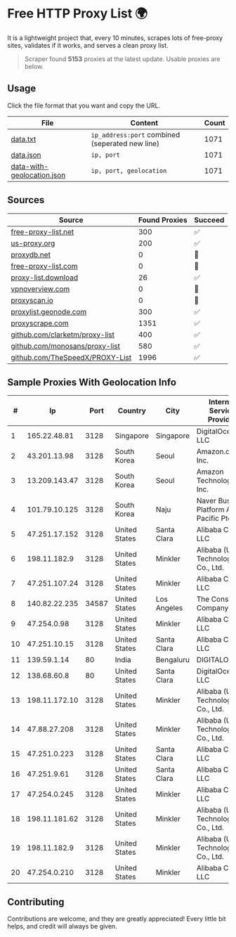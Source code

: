 
# Free HTTP Proxy List 🌍

It is a lightweight project that, every 10 minutes, scrapes lots of free-proxy sites, validates if it works, and serves a clean proxy list.


> Scraper found **5153** proxies at the latest update. Usable proxies are below.

## Usage

Click the file format that you want and copy the URL.


|File|Content|Count|
|----|-------|-----|
|[data.txt](https://raw.githubusercontent.com/themiralay/Proxy-List-World/master/data.txt)|`ip_address:port` combined (seperated new line)|1071|
|[data.json](https://raw.githubusercontent.com/themiralay/Proxy-List-World/master/data.json)|`ip, port`|1071|
|[data-with-geolocation.json](https://raw.githubusercontent.com/themiralay/Proxy-List-World/master/data-with-geolocation.json)|`ip, port, geolocation`|1071|

## Sources

|Source|Found Proxies|Succeed|
|------|-------------|-------|
|[free-proxy-list.net](https://free-proxy-list.net)|300|✅|
|[us-proxy.org](https://www.us-proxy.org)|200|✅|
|[proxydb.net](http://proxydb.net)|0|🚫|
|[free-proxy-list.com](https://free-proxy-list.com/?page=&port=&type%5B%5D=http&type%5B%5D=https&up_time=0&search=Search)|0|🚫|
|[proxy-list.download](https://www.proxy-list.download/HTTP)|26|✅|
|[vpnoverview.com](https://vpnoverview.com/privacy/anonymous-browsing/free-proxy-servers)|0|🚫|
|[proxyscan.io](https://www.proxyscan.io)|0|🚫|
|[proxylist.geonode.com](https://proxylist.geonode.com/api/proxy-list?limit=300&page=1&sort_by=lastChecked&sort_type=desc&protocols=http,https)|300|✅|
|[proxyscrape.com](https://api.proxyscrape.com/v2/?request=displayproxies&protocol=http&timeout=10000&country=all&ssl=all&anonymity=all)|1351|✅|
|[github.com/clarketm/proxy-list](https://raw.githubusercontent.com/clarketm/proxy-list/master/proxy-list-raw.txt)|400|✅|
|[github.com/monosans/proxy-list](https://raw.githubusercontent.com/monosans/proxy-list/main/proxies/http.txt)|580|✅|
|[github.com/TheSpeedX/PROXY-List](https://raw.githubusercontent.com/TheSpeedX/PROXY-List/master/http.txt)|1996|✅|


## Sample Proxies With Geolocation Info

|#|Ip|Port|Country|City|Internet Service Provider|
|-|--|----|-------|----|-------------------------|
|1|165.22.48.81|3128|Singapore|Singapore|DigitalOcean, LLC|
|2|43.201.13.98|3128|South Korea|Seoul|Amazon.com, Inc.|
|3|13.209.143.47|3128|South Korea|Seoul|Amazon Technologies Inc.|
|4|101.79.10.125|3128|South Korea|Naju|Naver Business Platform Asia Pacific Pte. Ltd.|
|5|47.251.17.152|3128|United States|Santa Clara|Alibaba Cloud LLC|
|6|198.11.182.9|3128|United States|Minkler|Alibaba (US) Technology Co., Ltd.|
|7|47.251.107.24|3128|United States|Minkler|Alibaba Cloud LLC|
|8|140.82.22.235|34587|United States|Los Angeles|The Constant Company|
|9|47.254.0.98|3128|United States|Minkler|Alibaba Cloud LLC|
|10|47.251.10.15|3128|United States|Santa Clara|Alibaba Cloud LLC|
|11|139.59.1.14|80|India|Bengaluru|DIGITALOCEAN|
|12|138.68.60.8|80|United States|Santa Clara|DigitalOcean, LLC|
|13|198.11.172.10|3128|United States|Minkler|Alibaba (US) Technology Co., Ltd.|
|14|47.88.27.208|3128|United States|Minkler|Alibaba (US) Technology Co., Ltd.|
|15|47.251.0.223|3128|United States|Santa Clara|Alibaba Cloud LLC|
|16|47.251.9.61|3128|United States|Santa Clara|Alibaba Cloud LLC|
|17|47.254.0.245|3128|United States|Minkler|Alibaba Cloud LLC|
|18|198.11.181.62|3128|United States|Minkler|Alibaba (US) Technology Co., Ltd.|
|19|198.11.182.9|3128|United States|Minkler|Alibaba (US) Technology Co., Ltd.|
|20|47.254.0.210|3128|United States|Minkler|Alibaba Cloud LLC|



## Contributing

Contributions are welcome, and they are greatly appreciated! Every
little bit helps, and credit will always be given.

